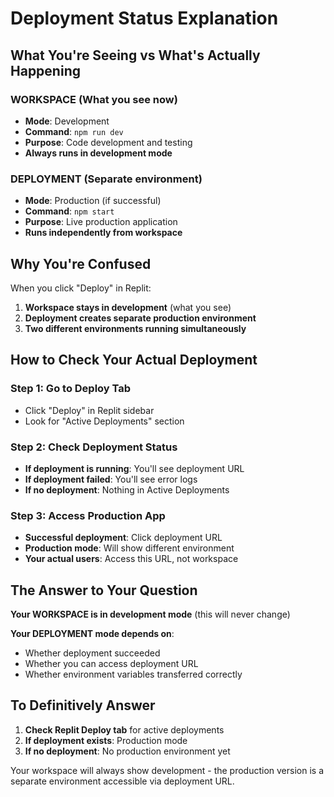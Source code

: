 # Deployment Status Explanation

## What You're Seeing vs What's Actually Happening

### WORKSPACE (What you see now)
- **Mode**: Development
- **Command**: `npm run dev`
- **Purpose**: Code development and testing
- **Always runs in development mode**

### DEPLOYMENT (Separate environment)
- **Mode**: Production (if successful)
- **Command**: `npm start`
- **Purpose**: Live production application
- **Runs independently from workspace**

## Why You're Confused

When you click "Deploy" in Replit:
1. **Workspace stays in development** (what you see)
2. **Deployment creates separate production environment**
3. **Two different environments running simultaneously**

## How to Check Your Actual Deployment

### Step 1: Go to Deploy Tab
- Click "Deploy" in Replit sidebar
- Look for "Active Deployments" section

### Step 2: Check Deployment Status
- **If deployment is running**: You'll see deployment URL
- **If deployment failed**: You'll see error logs
- **If no deployment**: Nothing in Active Deployments

### Step 3: Access Production App
- **Successful deployment**: Click deployment URL
- **Production mode**: Will show different environment
- **Your actual users**: Access this URL, not workspace

## The Answer to Your Question

**Your WORKSPACE is in development mode** (this will never change)

**Your DEPLOYMENT mode depends on**:
- Whether deployment succeeded
- Whether you can access deployment URL
- Whether environment variables transferred correctly

## To Definitively Answer

1. **Check Replit Deploy tab** for active deployments
2. **If deployment exists**: Production mode
3. **If no deployment**: No production environment yet

Your workspace will always show development - the production version is a separate environment accessible via deployment URL.